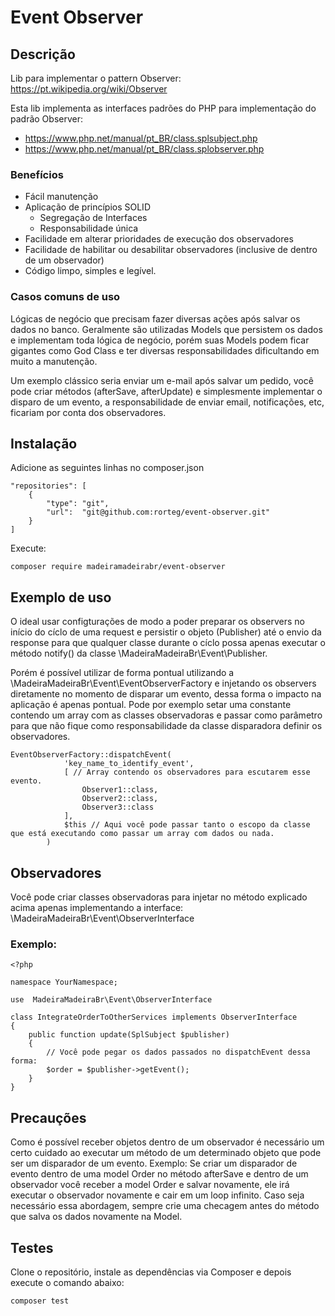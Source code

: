 # Event Observer

## Descrição
Lib para implementar o pattern Observer: https://pt.wikipedia.org/wiki/Observer

Esta lib implementa as interfaces padrões do PHP para implementação do padrão Observer:

 - https://www.php.net/manual/pt_BR/class.splsubject.php
 - https://www.php.net/manual/pt_BR/class.splobserver.php

### Benefícios

 - Fácil manutenção
 - Aplicação de princípios SOLID
   - Segregação de Interfaces
   - Responsabilidade única
 - Facilidade em alterar prioridades de execução dos observadores
 - Facilidade de habilitar ou desabilitar observadores (inclusive de dentro de um observador)
 - Código limpo, simples e legível.

### Casos comuns de uso
Lógicas de negócio que precisam fazer diversas ações após salvar os dados no banco. Geralmente são utilizadas Models que persistem os dados e implementam toda lógica de negócio, porém suas Models podem ficar gigantes como God Class e ter diversas responsabilidades dificultando em muito a manutenção. 

Um exemplo clássico seria enviar um e-mail após salvar um pedido, você pode criar métodos (afterSave, afterUpdate) e simplesmente implementar o disparo de um evento, a responsabilidade de enviar email, notificações, etc, ficariam por conta dos observadores.

## Instalação

Adicione as seguintes linhas no composer.json

    "repositories": [
        {
            "type": "git",
            "url":  "git@github.com:rorteg/event-observer.git"
        }
    ]
    
Execute:
```
composer require madeiramadeirabr/event-observer
```

## Exemplo de uso

O ideal usar configturações de modo a poder preparar os observers no início do cíclo de uma request e persistir o objeto (Publisher) até o envio da response para que qualquer classe durante o cíclo possa apenas executar o método notify() da classe \MadeiraMadeiraBr\Event\Publisher.

Porém é possível utilizar de forma pontual utilizando a \MadeiraMadeiraBr\Event\EventObserverFactory e injetando os observers diretamente no momento de disparar um evento, dessa forma o impacto na aplicação é apenas pontual. Pode por exemplo setar uma constante contendo um array com as classes observadoras e passar como parâmetro para que não fique como responsabilidade da classe disparadora definir os observadores.

```
EventObserverFactory::dispatchEvent(
            'key_name_to_identify_event',
            [ // Array contendo os observadores para escutarem esse evento.
                Observer1::class, 
                Observer2::class,
                Observer3::class
            ],
            $this // Aqui você pode passar tanto o escopo da classe que está executando como passar um array com dados ou nada.
        )
```

## Observadores

Você pode criar classes observadoras para injetar no método explicado acima apenas implementando a interface: \MadeiraMadeiraBr\Event\ObserverInterface

### Exemplo:
```
<?php 

namespace YourNamespace;

use  MadeiraMadeiraBr\Event\ObserverInterface

class IntegrateOrderToOtherServices implements ObserverInterface
{
    public function update(SplSubject $publisher)
    {
        // Você pode pegar os dados passados no dispatchEvent dessa forma:
        $order = $publisher->getEvent();
    }
}

```

## Precauções
Como é possível receber objetos dentro de um observador é necessário um certo cuidado ao executar um método de um determinado objeto que pode ser um disparador de um evento.
Exemplo: Se criar um disparador de evento dentro de uma model Order no método afterSave e dentro de um observador você receber a model Order e salvar novamente, ele irá executar o observador novamente e cair em um loop infinito. Caso seja necessário essa abordagem, sempre crie uma checagem antes do método que salva os dados novamente na Model.


## Testes
Clone o repositório, instale as dependências via Composer e depois execute o comando abaixo:
```
composer test
```
